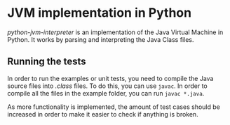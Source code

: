 # JVM implementation in Python

_python-jvm-interpreter_ is an implementation of the Java Virtual Machine in
Python. It works by parsing and interpreting the Java Class files.

## Running the tests
In order to run the examples or unit tests, you need to compile the Java source
files into _.class_ files. To do this, you can use `javac`. In order to compile
all the files in the example folder, you can run `javac *.java`.

As more functionality is implemented, the amount of test cases should be
increased in order to make it easier to check if anything is broken.